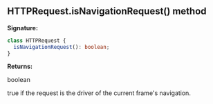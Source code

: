 ## HTTPRequest.isNavigationRequest() method

**Signature:**

```typescript
class HTTPRequest {
  isNavigationRequest(): boolean;
}
```

**Returns:**

boolean

true if the request is the driver of the current frame's navigation.
